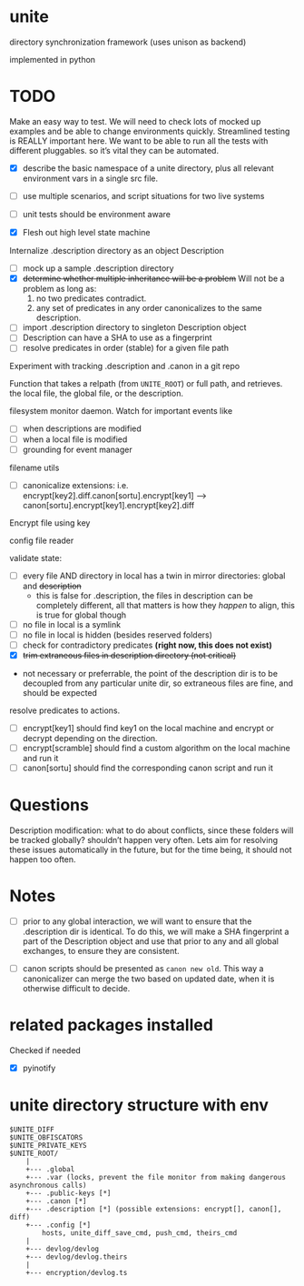 # unite
directory synchronization framework (uses unison as backend)

implemented in python

# TODO

Make an easy way to test. We will need to check lots of mocked up examples and be able to change environments quickly.
Streamlined testing is REALLY important here. We want to be able to run all the tests with different pluggables. so it’s 
vital they can be automated.
- [x] describe the basic namespace of a unite directory, plus all relevant environment vars in a single src file. 
- [ ] use multiple scenarios, and script situations for two live systems
- [ ] unit tests should be environment aware

- [x] Flesh out high level state machine

Internalize .description directory as an object Description 
- [ ] mock up a sample .description directory
- [x] ~~determine whether multiple inheritance will be a problem~~
    Will not be a problem as long as:
    1. no two predicates contradict.
    2. any set of predicates in any order canonicalizes to the same description.
- [ ] import .description directory to singleton Description object
- [ ] Description can have a SHA to use as a fingerprint
- [ ] resolve predicates in order (stable) for a given file path

Experiment with tracking .description and .canon in a git repo

Function that takes a relpath (from `UNITE_ROOT`) or full path, and retrieves.
the local file, the global file, or the description.

filesystem monitor daemon. Watch for important events like 
- [ ] when descriptions are modified
- [ ] when a local file is modified
- [ ] grounding for event manager

filename utils
- [ ] canonicalize extensions: i.e. encrypt[key2].diff.canon[sortu].encrypt[key1] --> canon[sortu].encrypt[key1].encrypt[key2].diff

Encrypt file using key

config file reader

validate state:
- [ ] every file AND directory in local has a twin in mirror directories: global and ~~description~~
    * this is false for .description, the files in description can be completely different, all that matters is 
    how they *happen* to align, this is true for global though 
- [ ] no file in local is a symlink
- [ ] no file in local is hidden (besides reserved folders)
- [ ] check for contradictory predicates **(right now, this does not exist)**
- [x] ~~trim extraneous files in description directory (not critical)~~ 
 * not necessary or preferrable, the point of the description dir is to be decoupled from any particular unite dir,
 so extraneous files are fine, and should be expected

resolve predicates to actions.
- [ ] encrypt[key1] should find key1 on the local machine and encrypt or decrypt depending on the direction.
- [ ] encrypt[scramble] should find a custom algorithm on the local machine and run it
- [ ] canon[sortu] should find the corresponding canon script and run it

# Questions

Description modification: what to do about conflicts, since these folders will be tracked globally?
shouldn’t happen very often. Lets aim for resolving these issues automatically in the future, but for the time being, it should not happen too often.

# Notes

- [ ] prior to any global interaction, we will want to ensure that the .description dir is identical. To do this, we will make 
a SHA fingerprint a part of the Description object and use that prior to any and all global exchanges, to ensure they are consistent.

- [ ] canon scripts should be presented as `canon new old`. This way a canonicalizer can merge the two based on updated date, when it is otherwise difficult to decide.

# related packages installed

Checked if needed

- [x] pyinotify 

# unite directory structure with env

```
$UNITE_DIFF
$UNITE_OBFISCATORS
$UNITE_PRIVATE_KEYS
$UNITE_ROOT/
    |
    +--- .global
    +--- .var (locks, prevent the file monitor from making dangerous asynchronous calls)
    +--- .public-keys [*]
    +--- .canon [*]
    +--- .description [*] (possible extensions: encrypt[], canon[], diff)
    +--- .config [*]
        hosts, unite_diff_save_cmd, push_cmd, theirs_cmd
    |
    +--- devlog/devlog
    +--- devlog/devlog.theirs
    |
    +--- encryption/devlog.ts

```
